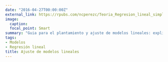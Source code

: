 ```yaml
---
date: "2016-04-27T00:00:00Z"
external_link: https://rpubs.com/ncperezc/Teoria_Regresion_lineal_simple
image:
  caption: 
  focal_point: Smart
summary: "Guia para el plantamiento y ajuste de modelos lineales: explicación y código para desarrollarlos"
tags:
- Modelos
- Regresión lineal
title: Ajuste de modelos lineales
---
```

